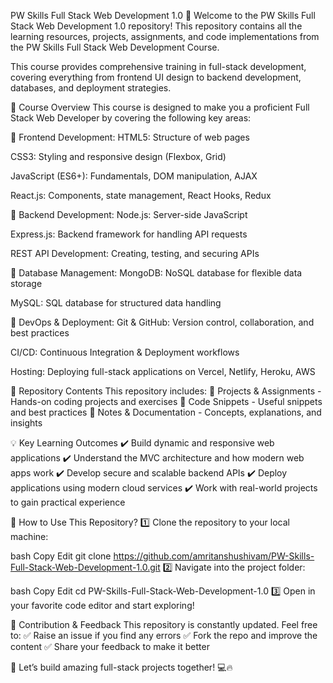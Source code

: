 PW Skills Full Stack Web Development 1.0 🚀
Welcome to the PW Skills Full Stack Web Development 1.0 repository! This repository contains all the learning resources, projects, assignments, and code implementations from the PW Skills Full Stack Web Development Course.

This course provides comprehensive training in full-stack development, covering everything from frontend UI design to backend development, databases, and deployment strategies.

📌 Course Overview
This course is designed to make you a proficient Full Stack Web Developer by covering the following key areas:

🔹 Frontend Development:
HTML5: Structure of web pages

CSS3: Styling and responsive design (Flexbox, Grid)

JavaScript (ES6+): Fundamentals, DOM manipulation, AJAX

React.js: Components, state management, React Hooks, Redux

🔹 Backend Development:
Node.js: Server-side JavaScript

Express.js: Backend framework for handling API requests

REST API Development: Creating, testing, and securing APIs

🔹 Database Management:
MongoDB: NoSQL database for flexible data storage

MySQL: SQL database for structured data handling

🔹 DevOps & Deployment:
Git & GitHub: Version control, collaboration, and best practices

CI/CD: Continuous Integration & Deployment workflows

Hosting: Deploying full-stack applications on Vercel, Netlify, Heroku, AWS

📂 Repository Contents
This repository includes:
📁 Projects & Assignments - Hands-on coding projects and exercises
📁 Code Snippets - Useful snippets and best practices
📁 Notes & Documentation - Concepts, explanations, and insights

💡 Key Learning Outcomes
✔️ Build dynamic and responsive web applications
✔️ Understand the MVC architecture and how modern web apps work
✔️ Develop secure and scalable backend APIs
✔️ Deploy applications using modern cloud services
✔️ Work with real-world projects to gain practical experience

🚀 How to Use This Repository?
1️⃣ Clone the repository to your local machine:

bash
Copy
Edit
git clone https://github.com/amritanshushivam/PW-Skills-Full-Stack-Web-Development-1.0.git
2️⃣ Navigate into the project folder:

bash
Copy
Edit
cd PW-Skills-Full-Stack-Web-Development-1.0
3️⃣ Open in your favorite code editor and start exploring!

📢 Contribution & Feedback
This repository is constantly updated. Feel free to:
✅ Raise an issue if you find any errors
✅ Fork the repo and improve the content
✅ Share your feedback to make it better

🚀 Let’s build amazing full-stack projects together! 💻🔥

